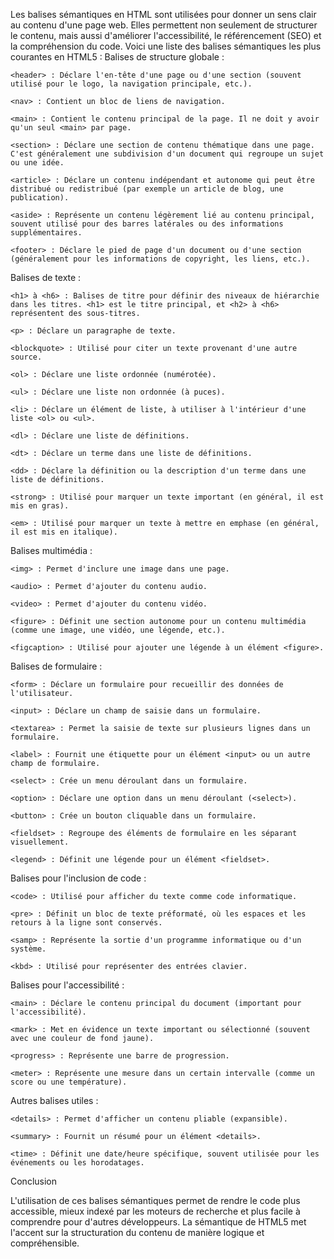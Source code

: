 Les balises sémantiques en HTML sont utilisées pour donner un sens clair au contenu d'une page web. Elles permettent non seulement de structurer le contenu, mais aussi d'améliorer l'accessibilité, le référencement (SEO) et la compréhension du code. Voici une liste des balises sémantiques les plus courantes en HTML5 :
Balises de structure globale :

    <header> : Déclare l'en-tête d'une page ou d'une section (souvent utilisé pour le logo, la navigation principale, etc.).

    <nav> : Contient un bloc de liens de navigation.

    <main> : Contient le contenu principal de la page. Il ne doit y avoir qu'un seul <main> par page.

    <section> : Déclare une section de contenu thématique dans une page. C'est généralement une subdivision d'un document qui regroupe un sujet ou une idée.

    <article> : Déclare un contenu indépendant et autonome qui peut être distribué ou redistribué (par exemple un article de blog, une publication).

    <aside> : Représente un contenu légèrement lié au contenu principal, souvent utilisé pour des barres latérales ou des informations supplémentaires.

    <footer> : Déclare le pied de page d'un document ou d'une section (généralement pour les informations de copyright, les liens, etc.).

Balises de texte :

    <h1> à <h6> : Balises de titre pour définir des niveaux de hiérarchie dans les titres. <h1> est le titre principal, et <h2> à <h6> représentent des sous-titres.

    <p> : Déclare un paragraphe de texte.

    <blockquote> : Utilisé pour citer un texte provenant d'une autre source.

    <ol> : Déclare une liste ordonnée (numérotée).

    <ul> : Déclare une liste non ordonnée (à puces).

    <li> : Déclare un élément de liste, à utiliser à l'intérieur d'une liste <ol> ou <ul>.

    <dl> : Déclare une liste de définitions.

    <dt> : Déclare un terme dans une liste de définitions.

    <dd> : Déclare la définition ou la description d'un terme dans une liste de définitions.

    <strong> : Utilisé pour marquer un texte important (en général, il est mis en gras).

    <em> : Utilisé pour marquer un texte à mettre en emphase (en général, il est mis en italique).

Balises multimédia :

    <img> : Permet d'inclure une image dans une page.

    <audio> : Permet d'ajouter du contenu audio.

    <video> : Permet d'ajouter du contenu vidéo.

    <figure> : Définit une section autonome pour un contenu multimédia (comme une image, une vidéo, une légende, etc.).

    <figcaption> : Utilisé pour ajouter une légende à un élément <figure>.

Balises de formulaire :

    <form> : Déclare un formulaire pour recueillir des données de l'utilisateur.

    <input> : Déclare un champ de saisie dans un formulaire.

    <textarea> : Permet la saisie de texte sur plusieurs lignes dans un formulaire.

    <label> : Fournit une étiquette pour un élément <input> ou un autre champ de formulaire.

    <select> : Crée un menu déroulant dans un formulaire.

    <option> : Déclare une option dans un menu déroulant (<select>).

    <button> : Crée un bouton cliquable dans un formulaire.

    <fieldset> : Regroupe des éléments de formulaire en les séparant visuellement.

    <legend> : Définit une légende pour un élément <fieldset>.

Balises pour l'inclusion de code :

    <code> : Utilisé pour afficher du texte comme code informatique.

    <pre> : Définit un bloc de texte préformaté, où les espaces et les retours à la ligne sont conservés.

    <samp> : Représente la sortie d'un programme informatique ou d'un système.

    <kbd> : Utilisé pour représenter des entrées clavier.

Balises pour l'accessibilité :

    <main> : Déclare le contenu principal du document (important pour l'accessibilité).

    <mark> : Met en évidence un texte important ou sélectionné (souvent avec une couleur de fond jaune).

    <progress> : Représente une barre de progression.

    <meter> : Représente une mesure dans un certain intervalle (comme un score ou une température).

Autres balises utiles :

    <details> : Permet d'afficher un contenu pliable (expansible).

    <summary> : Fournit un résumé pour un élément <details>.

    <time> : Définit une date/heure spécifique, souvent utilisée pour les événements ou les horodatages.

Conclusion

L'utilisation de ces balises sémantiques permet de rendre le code plus accessible, mieux indexé par les moteurs de recherche et plus facile à comprendre pour d'autres développeurs. La sémantique de HTML5 met l'accent sur la structuration du contenu de manière logique et compréhensible.

